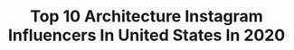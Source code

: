 ---
title: Top 10 Architecture Instagram Influencers In United States In 2020
description: >-
  Find top architecture Instagram influencers in United States in 2020. Most popular hashtags: #fashion #makeup #love #streetstyle.
platform: Instagram
profiles:
  - username: "sally_altaji"
    fullname: >-
      سالي التاجي
    location: "United States"
    followers: 9414
    engagement: 977
    commentsToLikes: 0.086129
    avatar: "https://scontent-ams4-1.cdninstagram.com/v/t51.2885-19/s320x320/80057357_2426828914246979_2127730882952298496_n.jpg?_nc_ht=scontent-ams4-1.cdninstagram.com&_nc_ohc=JKMpNdIz-LUAX8j-6vZ&oh=a4ff46f870df1bf555f6ff3a3adce89a&oe=5EBA933A"
    verified: false
    hashtags: "#saturdaynight, #quarantine, #bloggers, #fashionista"
  - username: "tiffanyyoko"
    fullname: >-
      🅨🅞🅚🅞 🅒🅗🅞🅝🅖
    location: "United States"
    followers: 23541
    engagement: 345
    commentsToLikes: 0.078030
    avatar: "https://scontent-lht6-1.cdninstagram.com/v/t51.2885-19/s320x320/91014600_314554642855692_7982703323893465088_n.jpg?_nc_ht=scontent-lht6-1.cdninstagram.com&_nc_ohc=yHvWnLdv45kAX9MQrT3&oh=9d473180c748277848671f152a128f72&oe=5EB9CCDF"
    verified: false
    hashtags: "#streetphotography, #tiger, #missperu, #sky"
  - username: "khosrowart"
    fullname: >-
      👑 KHOSRO PHOTOGRAPHY
    location: "United States"
    followers: 13760
    engagement: 771
    commentsToLikes: 0.026150
    avatar: "https://scontent-ams4-1.cdninstagram.com/v/t51.2885-19/s320x320/71296278_986746975038853_3531743361163591680_n.jpg?_nc_ht=scontent-ams4-1.cdninstagram.com&_nc_ohc=sENEZ1eONdoAX9s8pS4&oh=cb497e2b960f6291814d4a6418496476&oe=5EB891C2"
    verified: false
    hashtags: "#istanbul, #onceuponatimeinhollywood, #arts, #fashionnova"
  - username: "jasonmillerphotography"
    fullname: >-
      JASON MILLER
    location: "United States"
    followers: 12837
    engagement: 1346
    commentsToLikes: 0.266933
    avatar: "https://scontent-lhr8-1.cdninstagram.com/v/t51.2885-19/s320x320/25013818_153431095280311_5682443329782939648_n.jpg?_nc_ht=scontent-lhr8-1.cdninstagram.com&_nc_ohc=2f6EFUK8R2QAX9xF4je&oh=88d1107888d960452f67e1bf23893e0b&oe=5E840148"
    verified: false
    hashtags: "#snowland, #sunshinestate, #moodynature, #dronepilot"
  - username: "simransehrawat"
    fullname: >-
      SIMRAN SEHRAWAT
    location: "United States"
    followers: 82794
    engagement: 186
    commentsToLikes: 0.020723
    avatar: "https://scontent-ams4-1.cdninstagram.com/v/t51.2885-19/s320x320/47690515_228607241371167_191593779495436288_n.jpg?_nc_ht=scontent-ams4-1.cdninstagram.com&_nc_ohc=BQTokuzBYmcAX99kVgu&oh=92eef6f40a1028530fd550c69d0744b5&oe=5EBBA759"
    verified: false
    hashtags: "#travelling, #summerlookbook, #iphonephotography, #colorfuleyeshadow"
  - username: "mikee"
    fullname: >-
      Mikee Quintos
    location: "United States"
    followers: 1181914
    engagement: 274
    commentsToLikes: 0.005369
    avatar: "https://scontent-ams4-1.cdninstagram.com/v/t51.2885-19/s320x320/85236879_1421461174729073_7006696396996739072_n.jpg?_nc_ht=scontent-ams4-1.cdninstagram.com&_nc_ohc=DEjqwU_m73kAX9sLC7r&oh=fb0e1c53bb2b92330dec2b9b9fc4409d&oe=5EB90865"
    verified: true
    hashtags: "#sharethemagic, #magicmoments, #headandshouldersph, #mikeejoondaig"
  - username: "weston"
    fullname: >-
      Weston
    location: "United States"
    followers: 10537
    engagement: 1174
    commentsToLikes: 0.072184
    avatar: "https://scontent-lhr8-1.cdninstagram.com/v/t51.2885-19/s320x320/19051477_746867868817725_2405789913258655744_a.jpg?_nc_ht=scontent-lhr8-1.cdninstagram.com&_nc_ohc=kcEmiTcfZKYAX_yuUfc&oh=135119a2551061f3c78058343df37a7e&oe=5EBB321F"
    verified: false
    hashtags: ""
  - username: "benvolt"
    fullname: >-
      BEN VOLT
    location: "United States"
    followers: 84017
    engagement: 276
    commentsToLikes: 0.006833
    avatar: "https://scontent-lhr8-1.cdninstagram.com/v/t51.2885-19/10919581_623213177783741_1228758453_a.jpg?_nc_ht=scontent-lhr8-1.cdninstagram.com&_nc_ohc=obJjsWU06GYAX9M3HzN&oh=d588014b775517f600366865d0f70940&oe=5EBBB52D"
    verified: false
    hashtags: "#blackwork, #tattoo, #tattoos, #posttribalarchitecture"
  - username: "hermajestybuilds"
    fullname: >-
      Her Majesty Builds
    location: "United States"
    followers: 5790
    engagement: 1185
    commentsToLikes: 0.112831
    avatar: "https://scontent-nrt1-1.cdninstagram.com/v/t51.2885-19/s320x320/75332694_456295935009939_265418859949850624_n.jpg?_nc_ht=scontent-nrt1-1.cdninstagram.com&_nc_ohc=1TyUQhKxXxMAX90T81H&oh=5fccb2d5620e86906f68dd81b916fdaf&oe=5EA52FD8"
    verified: false
    hashtags: "#sims4"
  - username: "stanish.stanishev"
    fullname: >-
      Stano
    location: "United States"
    followers: 13850
    engagement: 1065
    commentsToLikes: 0.163773
    avatar: "https://scontent-lhr8-1.cdninstagram.com/v/t51.2885-19/s320x320/12558374_692190410896184_1745799144_a.jpg?_nc_ht=scontent-lhr8-1.cdninstagram.com&_nc_ohc=GYxNG_8bDhYAX9fW_gT&oh=2f2d43cb543f98359c5905306425746b&oe=5EB9F27B"
    verified: false
    hashtags: "#arkiminimal, #lookingup, #picturetokeep, #passionpassport"
---